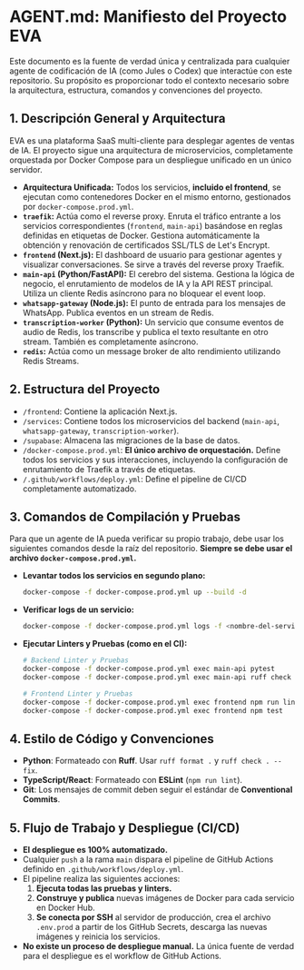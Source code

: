 # AGENT.md: Manifiesto del Proyecto EVA

Este documento es la fuente de verdad única y centralizada para cualquier agente de codificación de IA (como Jules o Codex) que interactúe con este repositorio. Su propósito es proporcionar todo el contexto necesario sobre la arquitectura, estructura, comandos y convenciones del proyecto.

## 1. Descripción General y Arquitectura

EVA es una plataforma SaaS multi-cliente para desplegar agentes de ventas de IA. El proyecto sigue una arquitectura de microservicios, completamente orquestada por Docker Compose para un despliegue unificado en un único servidor.

*   **Arquitectura Unificada:** Todos los servicios, **incluido el frontend**, se ejecutan como contenedores Docker en el mismo entorno, gestionados por `docker-compose.prod.yml`.
*   **`traefik`:** Actúa como el reverse proxy. Enruta el tráfico entrante a los servicios correspondientes (`frontend`, `main-api`) basándose en reglas definidas en etiquetas de Docker. Gestiona automáticamente la obtención y renovación de certificados SSL/TLS de Let's Encrypt.
*   **`frontend` (Next.js):** El dashboard de usuario para gestionar agentes y visualizar conversaciones. Se sirve a través del reverse proxy Traefik.
*   **`main-api` (Python/FastAPI):** El cerebro del sistema. Gestiona la lógica de negocio, el enrutamiento de modelos de IA y la API REST principal. Utiliza un cliente Redis asíncrono para no bloquear el event loop.
*   **`whatsapp-gateway` (Node.js):** El punto de entrada para los mensajes de WhatsApp. Publica eventos en un stream de Redis.
*   **`transcription-worker` (Python):** Un servicio que consume eventos de audio de Redis, los transcribe y publica el texto resultante en otro stream. También es completamente asíncrono.
*   **`redis`:** Actúa como un message broker de alto rendimiento utilizando Redis Streams.

## 2. Estructura del Proyecto

*   `/frontend`: Contiene la aplicación Next.js.
*   `/services`: Contiene todos los microservicios del backend (`main-api`, `whatsapp-gateway`, `transcription-worker`).
*   `/supabase`: Almacena las migraciones de la base de datos.
*   `/docker-compose.prod.yml`: **El único archivo de orquestación.** Define todos los servicios y sus interacciones, incluyendo la configuración de enrutamiento de Traefik a través de etiquetas.
*   `/.github/workflows/deploy.yml`: Define el pipeline de CI/CD completamente automatizado.

## 3. Comandos de Compilación y Pruebas

Para que un agente de IA pueda verificar su propio trabajo, debe usar los siguientes comandos desde la raíz del repositorio. **Siempre se debe usar el archivo `docker-compose.prod.yml`.**

*   **Levantar todos los servicios en segundo plano:**
    ```bash
    docker-compose -f docker-compose.prod.yml up --build -d
    ```
*   **Verificar logs de un servicio:**
    ```bash
    docker-compose -f docker-compose.prod.yml logs -f <nombre-del-servicio>
    ```
*   **Ejecutar Linters y Pruebas (como en el CI):**
    ```bash
    # Backend Linter y Pruebas
    docker-compose -f docker-compose.prod.yml exec main-api pytest
    docker-compose -f docker-compose.prod.yml exec main-api ruff check . --fix

    # Frontend Linter y Pruebas
    docker-compose -f docker-compose.prod.yml exec frontend npm run lint
    docker-compose -f docker-compose.prod.yml exec frontend npm test
    ```

## 4. Estilo de Código y Convenciones

*   **Python**: Formateado con **Ruff**. Usar `ruff format .` y `ruff check . --fix`.
*   **TypeScript/React**: Formateado con **ESLint** (`npm run lint`).
*   **Git**: Los mensajes de commit deben seguir el estándar de **Conventional Commits**.

## 5. Flujo de Trabajo y Despliegue (CI/CD)

*   **El despliegue es 100% automatizado.**
*   Cualquier `push` a la rama `main` dispara el pipeline de GitHub Actions definido en `.github/workflows/deploy.yml`.
*   El pipeline realiza las siguientes acciones:
    1.  **Ejecuta todas las pruebas y linters.**
    2.  **Construye y publica** nuevas imágenes de Docker para cada servicio en Docker Hub.
    3.  **Se conecta por SSH** al servidor de producción, crea el archivo `.env.prod` a partir de los GitHub Secrets, descarga las nuevas imágenes y reinicia los servicios.
*   **No existe un proceso de despliegue manual.** La única fuente de verdad para el despliegue es el workflow de GitHub Actions.
